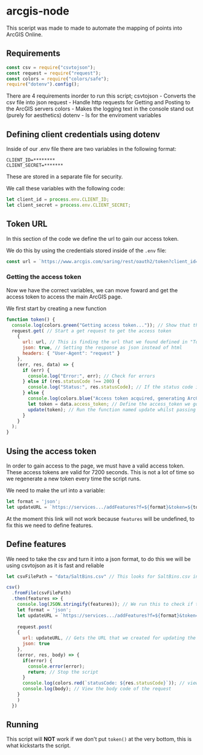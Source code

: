# arcgis-node

This sceript was made to made to automate the mapping of points into ArcGIS Online.

## Requirements

```js
const csv = require("csvtojson");
const request = require("request");
const colors = require("colors/safe");
require("dotenv").config();
```

There are 4 requirements inorder to run this script;
csvtojson - Converts the csv file into json
request - Handle http requests for Getting and Posting to the ArcGIS servers
colors - Makes the logging text in the console stand out (purely for aesthetics)
dotenv - Is for the enviroment variables 

## Defining client credentials using dotenv

Inside of our .env file there are two variables in the following format:
```
CLIENT_ID=********
CLIENT_SECRET=*******
```
These are stored in a separate file for security.

We call these variables with the following code:

```js
let client_id = process.env.CLIENT_ID;
let client_secret = process.env.CLIENT_SECRET;
```

## Token URL

In this section of the code we define the url to gain our access token.

We do this by using the credentials stored inside of the `.env` file:
```js
const url = `https://www.arcgis.com/saring/rest/oauth2/token?client_id=${client_id}&${client_secret}&grant_type=client_credentials`
```

### Getting the access token

Now we have the correct variables, we can move foward and get the access token to access the main ArcGIS page.

We first start by creating a new function
```js
function token() {
  console.log(colors.green("Getting access token...")); // Show that the script is doing something and isn't stuck
  request.get( // Start a get request to get the access token
    {
      url: url, // This is finding the url that we found defined in "Token URL"
      json: true, // Setting the response as json instead of html
      headers: { "User-Agent": "request" }
    },
    (err, res, data) => {
      if (err) {
        console.log("Error:", err); // Check for errors
      } else if (res.statusCode !== 200) {
        console.log("Status:", res.statusCode); // If the status code is **not** 200 run this
      } else {
        console.log(colors.blue("Access token acquired, generating ArcGIS url...")); // Let the user know that the script is generating the correct url
        let token = data.access_token; // Define the access_token we got from the get request as "token"
        update(token); // Run the function named update whilst passing in the token variable 
      }
    }
  );
}
  ```
  
## Using the access token

In order to gain access to the page, we must have a valid access token. These access tokens are valid for 7200 seconds. This is not a lot of time so we regenerate a new token every time the script runs.

We need to make the url into a variable:
```js
let format = 'json';
let updateURL = `https://services.../addFeatures?f=${format}&token=${token}&features=${JSON.stringify(features)}`;
```
At the moment this link will not work because `features` will be undefined, to fix this we need to define features.

## Define features

We need to take the csv and turn it into a json format, to do this we will be using csvtojson as it is fast and reliable

```js
let csvFilePath = "data/SaltBins.csv" // This looks for SaltBins.csv in the /data folder

csv()
  .fromFile(csvFilePath)
  .then(features => {
    console.log(JSON.stringify(features)); // We run this to check if the parser has done it's job and parsed the csv to json correctly
    let format = 'json';
    let updateURL = `https://services.../addFeatures?f=${format}&token=${token}&features=${JSON.stringify(features)}`;
    
    request.post(
    {
      url: updateURL, // Gets the URL that we created for updating the service
      json: true
    },
    (error, res, body) => {
      if(error) {
        console.error(error);
        return; // Stop the script
      }
      console.log(colors.red(`statusCode: ${res.statusCode}`)); // view the status code of the request
      console.log(body); // View the body code of the request
    }
    )
  })
```

## Running

This script will **NOT** work if we don't put `token()` at the very bottom, this is what kickstarts the script.
